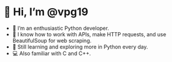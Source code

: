 # 👋 Hi, I’m @vpg19

- 🧠 I’m an enthusiastic Python developer.
- 🔧 I know how to work with APIs, make HTTP requests, and use BeautifulSoup for web scraping.
- 🐍 Still learning and exploring more in Python every day.
- 💻 Also familiar with C and C++.
